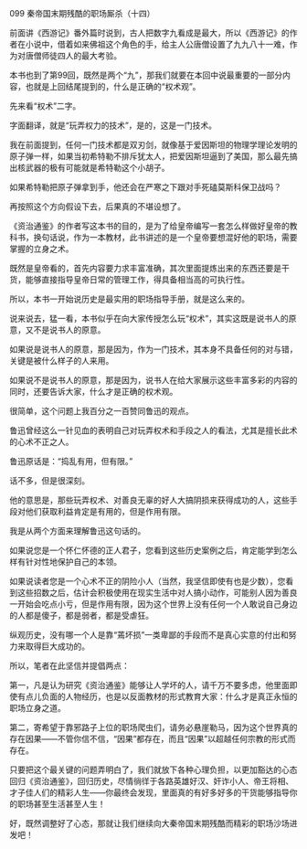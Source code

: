 099 秦帝国末期残酷的职场厮杀（十四）






前面讲《西游记》番外篇时说到，古人把数字九看成是最大，所以《西游记》的作者在小说中，借着如来佛祖这个角色的手，给主人公唐僧设置了九九八十一难，作为对唐僧师徒四人的最大考验。

本书也到了第99回，既然是两个“九”，那我们就要在本回中说最重要的一部分内容，也就是上回结尾提到的，什么是正确的“权术观”。

先来看“权术”二字。



字面翻译，就是“玩弄权力的技术”，是的，这是一门技术。

我在前面提到，任何一门技术都是双刃剑，就像基于爱因斯坦的物理学理论发明的原子弹一样，如果当初希特勒不排斥犹太人，把爱因斯坦逼到了美国，那么最先搞出核武器的极有可能就是希特勒这个小胡子。

如果希特勒把原子弹拿到手，他还会在严寒之下跟对手死磕莫斯科保卫战吗？

再按照这个方向假设下去，后果真的不堪设想了。



《资治通鉴》的作者写这本书的目的，是为了给皇帝编写一套怎么样做好皇帝的教科书，换句话说，作为一本教材，此书讲述的是一个皇帝要想混好他的职场，需要掌握的立身之术。

既然是皇帝看的，首先内容要力求丰富准确，其次里面提炼出来的东西还要是干货，能够直接指导皇帝日常的管理工作，得具备相当高的可执行性。

所以，本书一开始说历史是最实用的职场指导手册，就是这么来的。



说来说去，猛一看，本书似乎在向大家传授怎么玩“权术”，其实这既是说书人的原意，又不是说书人的原意。

如果说是说书人的原意，那是因为，作为一门技术，其本身不具备任何的对与错，关键是被什么样子的人来用。

如果说不是说书人的原意，那是因为，说书人在给大家展示这些丰富多彩的内容的同时，还要告诉大家，什么才是正确的权术观。



很简单，这个问题上我百分之一百赞同鲁迅的观点。

鲁迅曾经这么一针见血的表明自己对玩弄权术和手段之人的看法，尤其是擅长此术的心术不正之人。

鲁迅原话是：“捣乱有用，但有限。” 

话不多，但是很深刻。

他的意思是，那些玩弄权术、对善良无辜的好人大搞阴损来获得成功的人，这些手段对他们获取利益肯定是有用的，但是作用有限。



我是从两个方面来理解鲁迅这句话的。

如果说您是一个怀仁怀德的正人君子，您看到这些历史案例之后，肯定能学到怎么样有针对性地保护自己的本领。

如果说读者您是一个心术不正的阴险小人（当然，我坚信即使有也是少数），您看到这些招数之后，估计会积极使用在现实生活中对人搞小动作，可能别人因为善良一开始会吃点小亏，但是作用有限，因为这个世界上没有任何一个人敢说自己身边的人都是傻子，都是弱者，都是受虐狂。

纵观历史，没有哪一个人是靠“蔫坏损”一类卑鄙的手段而不是真心实意的付出和努力来取得巨大成功的。



所以，笔者在此坚信并提倡两点：

第一，凡是认为研究《资治通鉴》能够让人学坏的人，请千万不要多虑，他里面即使有点儿负面的人物经历，也是以反面教材的形式教育大家：什么才是真正永恒的职场立身之道。

第二，寄希望于靠邪路子上位的职场爬虫们，请务必悬崖勒马，因为这个世界真的存在因果——不管你信不信，“因果”都存在，而且“因果”以超越任何宗教的形式而存在。



只要把这个最关键的问题弄明白了，我们就放下各种心理负担，以更加豁达的心态回归《资治通鉴》，回归历史，尽情徜徉于各路英雄好汉、奸诈小人、帝王将相、才子佳人们的精彩人生——你最终会发现，里面真的有好多好多的干货能够指导你的职场甚至生活甚至人生！

好，既然调整好了心态，那就让我们继续向大秦帝国末期残酷而精彩的职场沙场进发吧！

